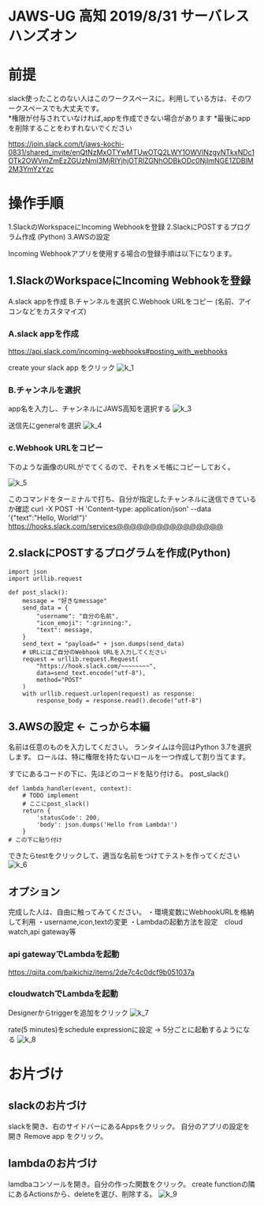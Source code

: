 # JAWS-UG 高知 2019/8/31 サーバレスハンズオン


# 前提
slack使ったことのない人はこのワークスペースに。利用している方は、そのワークスペースでも大丈夫です。<br>
*権限が付与されていなければ,appを作成できない場合があります
*最後にappを削除することをわすれないでください

https://join.slack.com/t/jaws-kochi-0831/shared_invite/enQtNzMxOTYwMTUwOTQ2LWY1OWVlNzgyNTkxNDc1OTk2OWVmZmEzZGUzNmI3MjRlYjhjOTRlZGNhODBkODc0NjlmNGE1ZDBlM2M3YmYzYzc


# 操作手順
1.SlackのWorkspaceにIncoming Webhookを登録
2.SlackにPOSTするプログラム作成 (Python)
3.AWSの設定

Incoming Webhookアプリを使用する場合の登録手順は以下になります。

## 1.SlackのWorkspaceにIncoming Webhookを登録
A.slack appを作成
B.チャンネルを選択
C.Webhook URLをコピー
(名前、アイコンなどをカスタマイズ)

### A.slack appを作成
https://api.slack.com/incoming-webhooks#posting_with_webhooks

create your slack app をクリック
![k_1](https://github.com/MoritaDaichi/8_31_jaws_kochi/blob/master/k_1.png)


### B.チャンネルを選択

app名を入力し、チャンネルにJAWS高知を選択する
![k_3](https://github.com/MoritaDaichi/8_31_jaws_kochi/blob/master/k_3.png)


送信先にgeneralを選択
![k_4](https://github.com/MoritaDaichi/8_31_jaws_kochi/blob/master/k_4.png)



### c.Webhook URLをコピー
下のような画像のURLがでてくるので、それをメモ帳にコピーしておく。

![k_5](https://github.com/MoritaDaichi/8_31_jaws_kochi/blob/master/k_5.png)


このコマンドをターミナルで打ち、自分が指定したチャンネルに送信できているか確認
curl -X POST -H 'Content-type: application/json' --data '{"text":"Hello, World!"}'
https://hooks.slack.com/services@@@@@@@@@@@@@@@@

## 2.slackにPOSTするプログラムを作成(Python)

```
import json
import urllib.request

def post_slack():
    message = "好きなmessage"
    send_data = {
        "username": "自分の名前",
        "icon_emoji": ":grinning:",
        "text": message,
    }
    send_text = "payload=" + json.dumps(send_data)
    # URLにはご自分のWebhook URLを入力してください
    request = urllib.request.Request(
        "https://hook.slack.com/~~~~~~~~", 
        data=send_text.encode("utf-8"), 
        method="POST"
    )
    with urllib.request.urlopen(request) as response:
        response_body = response.read().decode("utf-8")
```

## 3.AWSの設定 <- こっから本編

名前は任意のものを入力してください。
ランタイムは今回はPython 3.7を選択します。
ロールは、特に権限を持たないロールを一つ作成して割り当てます。

すでにあるコードの下に、先ほどのコードを貼り付ける。
post_slack()
```
def lambda_handler(event, context):
    # TODO implement
    # ここにpost_slack() 
    return {
        'statusCode': 200,
        'body': json.dumps('Hello from Lambda!')
    }
# この下に貼り付け
```
できたらtestをクリックして、適当な名前をつけてテストを作ってください
![k_6](https://github.com/MoritaDaichi/8_31_jaws_kochi/blob/master/k_6.png)

## オプション

完成した人は、自由に触ってみてください。
・環境変数にWebhookURLを格納して利用
・username,icon,textの変更
・Lambdaの起動方法を設定　cloud watch,api gateway等

### api gatewayでLambdaを起動
https://qiita.com/baikichiz/items/2de7c4c0dcf9b051037a

### cloudwatchでLambdaを起動
Designerからtriggerを追加をクリック
![k_7](https://github.com/MoritaDaichi/8_31_jaws_kochi/blob/master/k_7.png)


rate(5 minutes)をschedule expressionに設定 -> 5分ごとに起動するようになる
![k_8](https://github.com/MoritaDaichi/8_31_jaws_kochi/blob/master/k_8.png)


# お片づけ
## slackのお片づけ
slackを開き、右のサイドバーにあるAppsをクリック。
自分のアプリの設定を開き Remove app をクリック。

## lambdaのお片づけ
lamdbaコンソールを開き。自分の作った関数をクリック。
create functionの隣にあるActionsから、deleteを選び、削除する。
![k_9](https://github.com/MoritaDaichi/8_31_jaws_kochi/blob/master/k_9.png)
